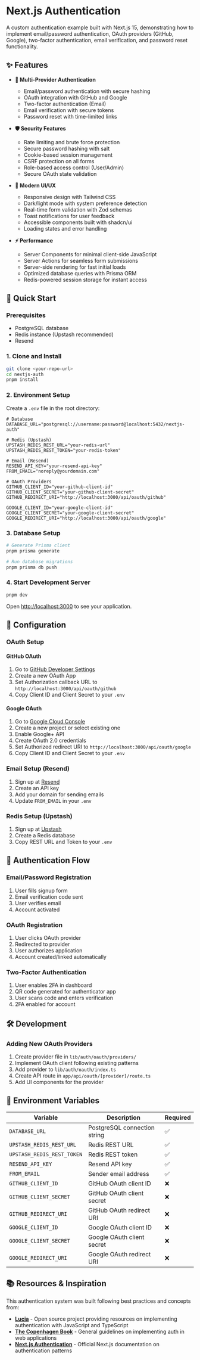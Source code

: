 # Next.js Authentication

A custom authentication example built with Next.js 15, demonstrating how to implement email/password authentication, OAuth providers (GitHub, Google), two-factor authentication, email verification, and password reset functionality.

## ✨ Features

- **🔐 Multi-Provider Authentication**

  - Email/password authentication with secure hashing
  - OAuth integration with GitHub and Google
  - Two-factor authentication (Email)
  - Email verification with secure tokens
  - Password reset with time-limited links

- **🛡️ Security Features**

  - Rate limiting and brute force protection
  - Secure password hashing with salt
  - Cookie-based session management
  - CSRF protection on all forms
  - Role-based access control (User/Admin)
  - Secure OAuth state validation

- **🎨 Modern UI/UX**

  - Responsive design with Tailwind CSS
  - Dark/light mode with system preference detection
  - Real-time form validation with Zod schemas
  - Toast notifications for user feedback
  - Accessible components built with shadcn/ui
  - Loading states and error handling

- **⚡ Performance**
  - Server Components for minimal client-side JavaScript
  - Server Actions for seamless form submissions
  - Server-side rendering for fast initial loads
  - Optimized database queries with Prisma ORM
  - Redis-powered session storage for instant access

## 🚀 Quick Start

### Prerequisites

- PostgreSQL database
- Redis instance (Upstash recommended)
- Resend

### 1. Clone and Install

```bash
git clone <your-repo-url>
cd nextjs-auth
pnpm install
```

### 2. Environment Setup

Create a `.env` file in the root directory:

```env
# Database
DATABASE_URL="postgresql://username:password@localhost:5432/nextjs-auth"

# Redis (Upstash)
UPSTASH_REDIS_REST_URL="your-redis-url"
UPSTASH_REDIS_REST_TOKEN="your-redis-token"

# Email (Resend)
RESEND_API_KEY="your-resend-api-key"
FROM_EMAIL="noreply@yourdomain.com"

# OAuth Providers
GITHUB_CLIENT_ID="your-github-client-id"
GITHUB_CLIENT_SECRET="your-github-client-secret"
GITHUB_REDIRECT_URI="http://localhost:3000/api/oauth/github"

GOOGLE_CLIENT_ID="your-google-client-id"
GOOGLE_CLIENT_SECRET="your-google-client-secret"
GOOGLE_REDIRECT_URI="http://localhost:3000/api/oauth/google"
```

### 3. Database Setup

```bash
# Generate Prisma client
pnpm prisma generate

# Run database migrations
pnpm prisma db push
```

### 4. Start Development Server

```bash
pnpm dev
```

Open [http://localhost:3000](http://localhost:3000) to see your application.

## 🔧 Configuration

### OAuth Setup

#### GitHub OAuth

1. Go to [GitHub Developer Settings](https://github.com/settings/developers)
2. Create a new OAuth App
3. Set Authorization callback URL to `http://localhost:3000/api/oauth/github`
4. Copy Client ID and Client Secret to your `.env`

#### Google OAuth

1. Go to [Google Cloud Console](https://console.cloud.google.com/)
2. Create a new project or select existing one
3. Enable Google+ API
4. Create OAuth 2.0 credentials
5. Set Authorized redirect URI to `http://localhost:3000/api/oauth/google`
6. Copy Client ID and Client Secret to your `.env`

### Email Setup (Resend)

1. Sign up at [Resend](https://resend.com)
2. Create an API key
3. Add your domain for sending emails
4. Update `FROM_EMAIL` in your `.env`

### Redis Setup (Upstash)

1. Sign up at [Upstash](https://upstash.com)
2. Create a Redis database
3. Copy REST URL and Token to your `.env`

## 🔐 Authentication Flow

### Email/Password Registration

1. User fills signup form
2. Email verification code sent
3. User verifies email
4. Account activated

### OAuth Registration

1. User clicks OAuth provider
2. Redirected to provider
3. User authorizes application
4. Account created/linked automatically

### Two-Factor Authentication

1. User enables 2FA in dashboard
2. QR code generated for authenticator app
3. User scans code and enters verification
4. 2FA enabled for account

## 🛠️ Development

### Adding New OAuth Providers

1. Create provider file in `lib/auth/oauth/providers/`
2. Implement OAuth client following existing patterns
3. Add provider to `lib/auth/oauth/index.ts`
4. Create API route in `app/api/oauth/[provider]/route.ts`
5. Add UI components for the provider

## 📝 Environment Variables

| Variable                   | Description                  | Required |
| -------------------------- | ---------------------------- | -------- |
| `DATABASE_URL`             | PostgreSQL connection string | ✅       |
| `UPSTASH_REDIS_REST_URL`   | Redis REST URL               | ✅       |
| `UPSTASH_REDIS_REST_TOKEN` | Redis REST token             | ✅       |
| `RESEND_API_KEY`           | Resend API key               | ✅       |
| `FROM_EMAIL`               | Sender email address         | ✅       |
| `GITHUB_CLIENT_ID`         | GitHub OAuth client ID       | ❌       |
| `GITHUB_CLIENT_SECRET`     | GitHub OAuth client secret   | ❌       |
| `GITHUB_REDIRECT_URI`      | GitHub OAuth redirect URI    | ❌       |
| `GOOGLE_CLIENT_ID`         | Google OAuth client ID       | ❌       |
| `GOOGLE_CLIENT_SECRET`     | Google OAuth client secret   | ❌       |
| `GOOGLE_REDIRECT_URI`      | Google OAuth redirect URI    | ❌       |

## 📚 Resources & Inspiration

This authentication system was built following best practices and concepts from:

- **[Lucia](https://lucia-next.pages.dev/)** - Open source project providing resources on implementing authentication with JavaScript and TypeScript
- **[The Copenhagen Book](https://thecopenhagenbook.com/)** - General guidelines on implementing auth in web applications
- **[Next.js Authentication](https://nextjs.org/docs/app/building-your-application/authentication)** - Official Next.js documentation on authentication patterns

